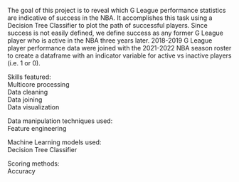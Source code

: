 The goal of this project is to reveal which G League performance statistics are indicative of success in the NBA. It accomplishes this task using a Decision Tree Classifier to plot the path of successful players. Since success is not easily defined, we define success as any former G League player who is active in the NBA three years later. 2018-2019 G League player performance data were joined with the 2021-2022 NBA season roster to create a dataframe with an indicator variable for active vs inactive players (i.e. 1 or 0).  

Skills featured:  
Multicore processing  
Data cleaning  
Data joining  
Data visualization  

Data manipulation techniques used:  
Feature engineering  

Machine Learning models used:  
Decision Tree Classifier

Scoring methods:  
Accuracy